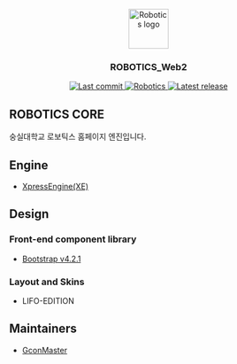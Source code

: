 <p align="center">
  <a href="https://robotics.ssu.ac.kr/">
    <img src="https://robotics.ssu.ac.kr/files/attach/xeicon/favicon.ico" alt="Robotics logo" width="72" height="72">
  </a>
</p>

<h3 align="center">ROBOTICS_Web2</h3>

<p align="center">
    <a href="https://github.com/GconMaster/ROBOTICS_Web2/commits">
        <img src="https://img.shields.io/github/last-commit/GconMaster/ROBOTICS_Web2.svg?style=flat-square" alt="Last commit">
    </a>
    <a href="https://robotics.ssu.ac.kr">
        <img alt="Robotics" src="https://img.shields.io/website-up-down-green-red/https/robotics.ssu.ac.kr.svg?style=flat-square">
    </a>
    <a href="https://github.com/GconMaster/ROBOTICS_Web2/releases">
        <img src="https://img.shields.io/github/release/GconMaster/ROBOTICS_Web2.svg?style=flat-square" alt="Latest release">
    </a>
</p>

## ROBOTICS CORE
숭실대학교 로보틱스 홈페이지 엔진입니다.


## Engine

- [XpressEngine(XE)](https://github.com/xpressengine/xe-core)

## Design
### Front-end component library
- [Bootstrap v4.2.1](https://getbootstrap.com/docs/4.3/getting-started/introduction/)

### Layout and Skins
- LIFO-EDITION

## Maintainers
- [GconMaster](https://github.com/GconMaster)